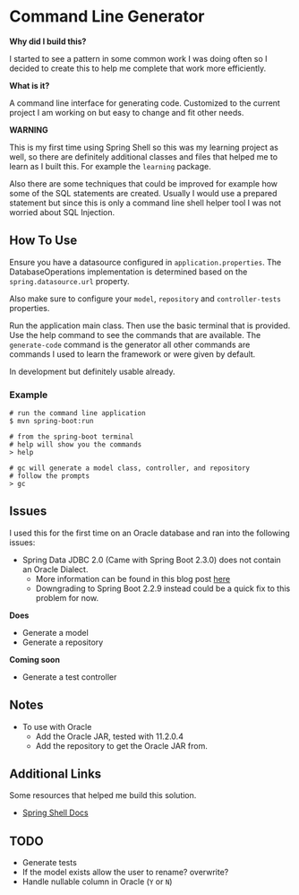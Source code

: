 # Command Line Generator

**Why did I build this?**

I started to see a pattern in some common work I was doing often so I decided to create this to
help me complete that work more efficiently.

**What is it?**

A command line interface for generating code.  Customized to the current project I am working
on but easy to change and fit other needs.

**WARNING**

This is my first time using Spring Shell so this was my learning project as well, so there are definitely
additional classes and files that helped me to learn as I built this.  For example the `learning` package.

Also there are some techniques that could be improved for example how some of the SQL statements are created.  Usually
I would use a prepared statement but since this is only a command line shell helper tool I was not worried about SQL 
Injection.

## How To Use

Ensure you have a datasource configured in `application.properties`.  The DatabaseOperations implementation is 
determined based on the `spring.datasource.url` property.

Also make sure to configure your `model`, `repository` and `controller-tests` properties.

Run the application main class.  Then use the basic terminal that is provided.  Use the help
command to see the commands that are available.  The `generate-code` command is the generator
all other commands are commands I used to learn the framework or were given by default.

In development but definitely usable already.

### Example

```terminal
# run the command line application
$ mvn spring-boot:run

# from the spring-boot terminal
# help will show you the commands
> help

# gc will generate a model class, controller, and repository
# follow the prompts
> gc
```

## Issues

I used this for the first time on an Oracle database and ran into the following issues:

- Spring Data JDBC 2.0 (Came with Spring Boot 2.3.0) does not contain an Oracle Dialect.
    - More information can be found in this blog post [here](https://spring.io/blog/2020/05/20/migrating-to-spring-data-jdbc-2-0)
    - Downgrading to Spring Boot 2.2.9 instead could be a quick fix to this problem for now.

**Does**

- Generate a model
- Generate a repository

**Coming soon**

- Generate a test controller

## Notes

- To use with Oracle
  - Add the Oracle JAR, tested with 11.2.0.4
  - Add the repository to get the Oracle JAR from.

## Additional Links

Some resources that helped me build this solution.

- [Spring Shell Docs](https://spring.io/projects/spring-shell)

## TODO

- Generate tests
- If the model exists allow the user to rename? overwrite?
- Handle nullable column in Oracle (`Y` or `N`)

